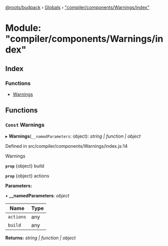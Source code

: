 [@roots/budpack](../README.md) › [Globals](../globals.md) › ["compiler/components/Warnings/index"](_compiler_components_warnings_index_.md)

# Module: "compiler/components/Warnings/index"

## Index

### Functions

* [Warnings](_compiler_components_warnings_index_.md#const-warnings)

## Functions

### `Const` Warnings

▸ **Warnings**(`__namedParameters`: object): *string | function | object*

Defined in src/compiler/components/Warnings/index.js:14

Warnings

**`prop`** {object} build

**`prop`** {object} actions

**Parameters:**

▪ **__namedParameters**: *object*

Name | Type |
------ | ------ |
`actions` | any |
`build` | any |

**Returns:** *string | function | object*
